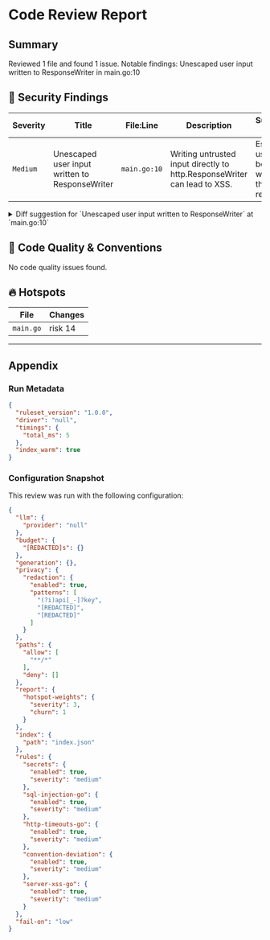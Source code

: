 # Code Review Report

## Summary

Reviewed 1 file and found 1 issue. Notable findings: Unescaped user input written to ResponseWriter in main.go:10

## 🚨 Security Findings

| Severity | Title | File:Line | Description | Suggested Fix |
|---|---|---|---|---|
| `Medium` | Unescaped user input written to ResponseWriter | `main.go:10` | Writing untrusted input directly to http.ResponseWriter can lead to XSS. | Escape user input before writing to the response. |

<details>
<summary>Diff suggestion for `Unescaped user input written to ResponseWriter` at `main.go:10`</summary>

```diff
-fmt.Fprintf(w, "<p>"+user+"</p>")
+// escape user input before writing
```
</details>

## 🧹 Code Quality & Conventions

No code quality issues found.

## 🔥 Hotspots

| File | Changes |
|---|---|
| `main.go` | risk 14 |

---

## Appendix

### Run Metadata

```json
{
  "ruleset_version": "1.0.0",
  "driver": "null",
  "timings": {
    "total_ms": 5
  },
  "index_warm": true
}
```

### Configuration Snapshot

This review was run with the following configuration:

```json
{
  "llm": {
    "provider": "null"
  },
  "budget": {
    "[REDACTED]s": {}
  },
  "generation": {},
  "privacy": {
    "redaction": {
      "enabled": true,
      "patterns": [
        "(?i)api[_-]?key",
        "[REDACTED]",
        "[REDACTED]"
      ]
    }
  },
  "paths": {
    "allow": [
      "**/*"
    ],
    "deny": []
  },
  "report": {
    "hotspot-weights": {
      "severity": 3,
      "churn": 1
    }
  },
  "index": {
    "path": "index.json"
  },
  "rules": {
    "secrets": {
      "enabled": true,
      "severity": "medium"
    },
    "sql-injection-go": {
      "enabled": true,
      "severity": "medium"
    },
    "http-timeouts-go": {
      "enabled": true,
      "severity": "medium"
    },
    "convention-deviation": {
      "enabled": true,
      "severity": "medium"
    },
    "server-xss-go": {
      "enabled": true,
      "severity": "medium"
    }
  },
  "fail-on": "low"
}
```
